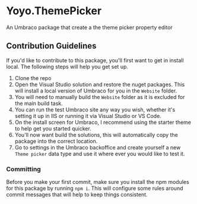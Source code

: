 # Yoyo.ThemePicker

An Umbraco package that create a the theme picker property editor

## Contribution Guidelines

If you'd like to contribute to this package, you'll first want to get in install local. The following steps will help you get set up.

1. Clone the repo
2. Open the Visual Studio solution and restore the nuget packages. This will install a local version of Umbraco for you in the `Website` folder.
3. You will need to manually build the `Website` folder as it is excluded for the main build task.
4. You can run the test Umbraco site any way you wish, whether it's setting it up in IIS or running it via Visual Studio or VS Code.
5. On the install screen for Umbraco, I recommend using the starter theme to help get you started quicker.
6. You'll now want build the solutions, this will automatically copy the package into the correct location.
7. Go to settings in the Umbraco backoffice and create yourself a new `Theme picker` data type and use it where ever you would like to test it.

### Committing

Before you make your first commit, make sure you install the npm modules for this package by running `npm i`. This will configure some rules around commit messages that will help to keep things consistent.
